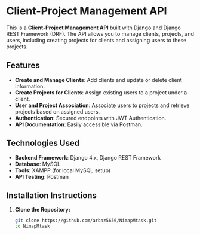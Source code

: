 # Client-Project Management API

This is a **Client-Project Management API** built with Django and Django REST Framework (DRF). The API allows you to manage clients, projects, and users, including creating projects for clients and assigning users to these projects.

## Features

- **Create and Manage Clients**: Add clients and update or delete client information.
- **Create Projects for Clients**: Assign existing users to a project under a client.
- **User and Project Association**: Associate users to projects and retrieve projects based on assigned users.
- **Authentication**: Secured endpoints with JWT Authentication.
- **API Documentation**: Easily accessible via Postman.

## Technologies Used

- **Backend Framework**: Django 4.x, Django REST Framework
- **Database**: MySQL
- **Tools**: XAMPP (for local MySQL setup)
- **API Testing**: Postman

## Installation Instructions

1. **Clone the Repository:**
   ```bash
   git clone https://github.com/arbaz5656/NimapMtask.git
   cd NimapMtask

